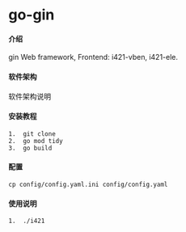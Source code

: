 # go-gin

#### 介绍
gin Web framework, Frontend: i421-vben, i421-ele.

#### 软件架构
软件架构说明


#### 安装教程

```
1.  git clone 
2.  go mod tidy
3.  go build
```

#### 配置

```
cp config/config.yaml.ini config/config.yaml
```

#### 使用说明

```
1.  ./i421
```
